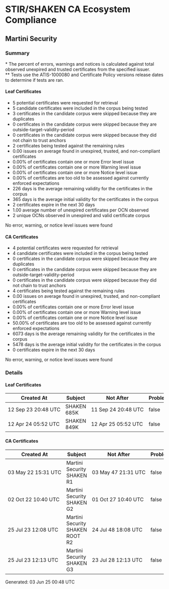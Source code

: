 # STIR/SHAKEN CA Ecosystem Compliance

## Martini Security

### Summary

\* The percent of errors, warnings and notices is calculated against total observed unexpired and trusted certificates from the specified issuer.\
\*\* Tests use the ATIS-1000080 and Certificate Policy versions release dates to determine if tests are ran.

#### Leaf Certificates

- 5 potential certificates were requested for retrieval
- 5 candidate certificates were included in the corpus being tested
- 3 certificates in the candidate corpus were skipped because they are duplicates
- 0 certificates in the candidate corpus were skipped because they are outside-target-validity-period
- 0 certificates in the candidate corpus were skipped because they did not chain to trust anchors
- 2 certificates being tested against the remaining rules
- 0.00 issues on average found in unexpired, trusted, and non-compliant certificates
- 0.00% of certificates contain one or more Error level issue
- 0.00% of certificates contain one or more Warning level issue
- 0.00% of certificates contain one or more Notice level issue
- 0.00% of certificates are too old to be assessed against currently enforced expectations
- 226 days is the average remaining validity for the certificates in the corpus
- 365 days is the average initial validity for the certificates in the corpus
- 2 certificates expire in the next 30 days
- 1.00 average number of unexpired certificates per OCN observed
- 2 unique OCNs observed in unexpired and valid certificate corpus

No error, warning, or notice level issues were found

#### CA Certificates

- 4 potential certificates were requested for retrieval
- 4 candidate certificates were included in the corpus being tested
- 0 certificates in the candidate corpus were skipped because they are duplicates
- 0 certificates in the candidate corpus were skipped because they are outside-target-validity-period
- 0 certificates in the candidate corpus were skipped because they did not chain to trust anchors
- 4 certificates being tested against the remaining rules
- 0.00 issues on average found in unexpired, trusted, and non-compliant certificates
- 0.00% of certificates contain one or more Error level issue
- 0.00% of certificates contain one or more Warning level issue
- 0.00% of certificates contain one or more Notice level issue
- 50.00% of certificates are too old to be assessed against currently enforced expectations
- 6073 days is the average remaining validity for the certificates in the corpus
- 5478 days is the average initial validity for the certificates in the corpus
- 0 certificates expire in the next 30 days

No error, warning, or notice level issues were found

### Details

#### Leaf Certificates

| Created At | Subject | Not After | Problems | Link |
|------------|---------|-----------|----------|------|
| 12&#160;Sep&#160;23&#160;20:48&#160;UTC | SHAKEN 685K | 11&#160;Sep&#160;24&#160;20:48&#160;UTC | false | [view](CERTS/8cdaf4d5b9ea069ae5afd32c109d8c63a656a4d1c4ca786cee2e444e9596b96e/README.md) |
| 12&#160;Apr&#160;24&#160;05:52&#160;UTC | SHAKEN 849K | 12&#160;Apr&#160;25&#160;05:52&#160;UTC | false | [view](CERTS/562d2df9dbcbf339e73c6da24c2514379ab74607234daa7798d6207566ccf2eb/README.md) |

#### CA Certificates

| Created At | Subject | Not After | Problems | Link |
|------------|---------|-----------|----------|------|
| 03&#160;May&#160;22&#160;15:31&#160;UTC | Martini Security SHAKEN R1 | 03&#160;May&#160;47&#160;21:31&#160;UTC | false | [view](CERTS/6077e368b0a0e4b6076eaa07ce67d6652ef310c4757776b76af84a6a9e003cdf/README.md) |
| 02&#160;Oct&#160;22&#160;10:40&#160;UTC | Martini Security SHAKEN G2 | 01&#160;Oct&#160;27&#160;10:40&#160;UTC | false | [view](CERTS/bf818ddbd3ae492e4a85331b85b52f4d2cdef8287bf910b59e247b6c132fa7fd/README.md) |
| 25&#160;Jul&#160;23&#160;12:08&#160;UTC | Martini Security SHAKEN ROOT R2 | 24&#160;Jul&#160;48&#160;18:08&#160;UTC | false | [view](CERTS/853ca0c636fbfdacd78cbd30664c710ac4192dec131e5c768b3006c838b5128c/README.md) |
| 25&#160;Jul&#160;23&#160;12:13&#160;UTC | Martini Security SHAKEN G3 | 23&#160;Jul&#160;28&#160;12:13&#160;UTC | false | [view](CERTS/4991793839608f92c12b8bb6e19cb5a99077ad9dc25c073c7a95c498132257aa/README.md) |


Generated: 03 Jun 25 00:48 UTC